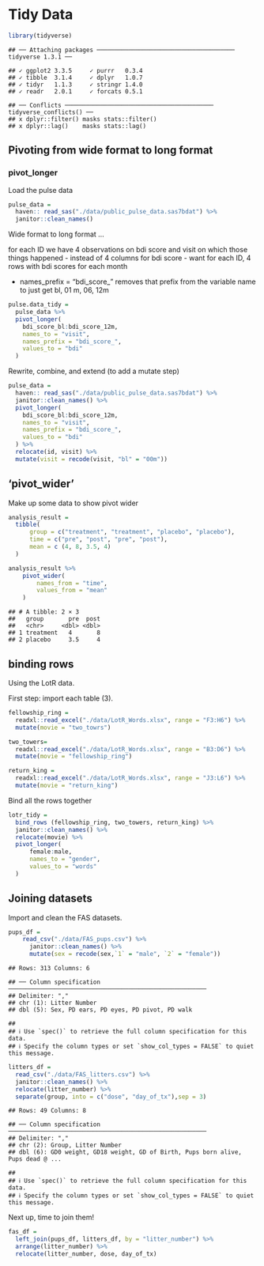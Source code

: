 Tidy Data
================

``` r
library(tidyverse)
```

    ## ── Attaching packages ─────────────────────────────────────── tidyverse 1.3.1 ──

    ## ✓ ggplot2 3.3.5     ✓ purrr   0.3.4
    ## ✓ tibble  3.1.4     ✓ dplyr   1.0.7
    ## ✓ tidyr   1.1.3     ✓ stringr 1.4.0
    ## ✓ readr   2.0.1     ✓ forcats 0.5.1

    ## ── Conflicts ────────────────────────────────────────── tidyverse_conflicts() ──
    ## x dplyr::filter() masks stats::filter()
    ## x dplyr::lag()    masks stats::lag()

## Pivoting from wide format to long format

### pivot\_longer

Load the pulse data

``` r
pulse_data = 
  haven:: read_sas("./data/public_pulse_data.sas7bdat") %>% 
  janitor::clean_names()
```

Wide format to long format …

for each ID we have 4 observations on bdi score and visit on which those
things happened - instead of 4 columns for bdi score - want for each ID,
4 rows with bdi scores for each month  
- names\_prefix = “bdi\_score\_” removes that prefix from the variable
name to just get bl, 01 m, 06, 12m

``` r
pulse.data_tidy = 
  pulse_data %>% 
  pivot_longer(
    bdi_score_bl:bdi_score_12m, 
    names_to = "visit", 
    names_prefix = "bdi_score_",
    values_to = "bdi"
  )
```

Rewrite, combine, and extend (to add a mutate step)

``` r
pulse_data = 
  haven:: read_sas("./data/public_pulse_data.sas7bdat") %>% 
  janitor::clean_names() %>% 
  pivot_longer(
    bdi_score_bl:bdi_score_12m, 
    names_to = "visit", 
    names_prefix = "bdi_score_",
    values_to = "bdi"
  ) %>% 
  relocate(id, visit) %>% 
  mutate(visit = recode(visit, "bl" = "00m"))
```

## ‘pivot\_wider’

Make up some data to show pivot wider

``` r
analysis_result = 
  tibble(
      group = c("treatment", "treatment", "placebo", "placebo"), 
      time = c("pre", "post", "pre", "post"),
      mean = c (4, 8, 3.5, 4)
  )

analysis_result %>% 
    pivot_wider(
        names_from = "time", 
        values_from = "mean"
    )
```

    ## # A tibble: 2 × 3
    ##   group       pre  post
    ##   <chr>     <dbl> <dbl>
    ## 1 treatment   4       8
    ## 2 placebo     3.5     4

## binding rows

Using the LotR data.

First step: import each table (3).

``` r
fellowship_ring = 
  readxl::read_excel("./data/LotR_Words.xlsx", range = "F3:H6") %>% 
  mutate(movie = "two_towrs")

two_towers= 
  readxl::read_excel("./data/LotR_Words.xlsx", range = "B3:D6") %>% 
  mutate(movie = "fellowship_ring")

return_king = 
  readxl::read_excel("./data/LotR_Words.xlsx", range = "J3:L6") %>% 
  mutate(movie = "return_king")
```

Bind all the rows together

``` r
lotr_tidy = 
  bind_rows (fellowship_ring, two_towers, return_king) %>% 
  janitor::clean_names() %>% 
  relocate(movie) %>% 
  pivot_longer(
      female:male,
      names_to = "gender", 
      values_to = "words"
  )
```

## Joining datasets

Import and clean the FAS datasets.

``` r
pups_df = 
    read_csv("./data/FAS_pups.csv") %>% 
      janitor::clean_names() %>% 
      mutate(sex = recode(sex,`1` = "male", `2` = "female"))
```

    ## Rows: 313 Columns: 6

    ## ── Column specification ────────────────────────────────────────────────────────
    ## Delimiter: ","
    ## chr (1): Litter Number
    ## dbl (5): Sex, PD ears, PD eyes, PD pivot, PD walk

    ## 
    ## ℹ Use `spec()` to retrieve the full column specification for this data.
    ## ℹ Specify the column types or set `show_col_types = FALSE` to quiet this message.

``` r
litters_df = 
  read_csv("./data/FAS_litters.csv") %>% 
  janitor::clean_names() %>% 
  relocate(litter_number) %>% 
  separate(group, into = c("dose", "day_of_tx"),sep = 3)
```

    ## Rows: 49 Columns: 8

    ## ── Column specification ────────────────────────────────────────────────────────
    ## Delimiter: ","
    ## chr (2): Group, Litter Number
    ## dbl (6): GD0 weight, GD18 weight, GD of Birth, Pups born alive, Pups dead @ ...

    ## 
    ## ℹ Use `spec()` to retrieve the full column specification for this data.
    ## ℹ Specify the column types or set `show_col_types = FALSE` to quiet this message.

Next up, time to join them!

``` r
fas_df = 
  left_join(pups_df, litters_df, by = "litter_number") %>% 
  arrange(litter_number) %>% 
  relocate(litter_number, dose, day_of_tx)
```
